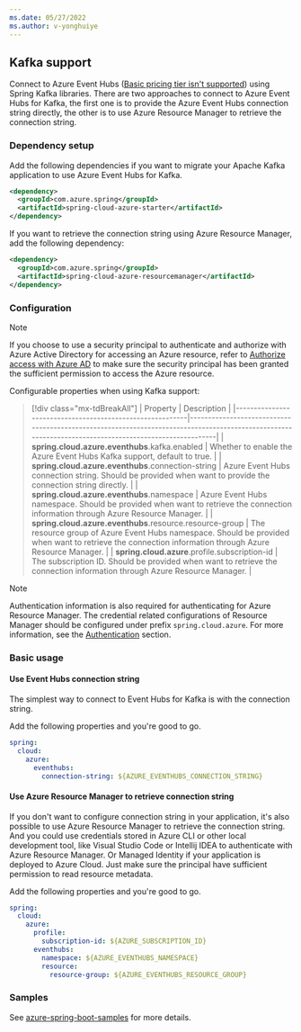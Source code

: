 ```yaml
---
ms.date: 05/27/2022
ms.author: v-yonghuiye
---
```


## Kafka support

Connect to Azure Event Hubs ([Basic pricing tier isn't supported](https://azure.microsoft.com/pricing/details/event-hubs/#explore-pricing-options)) using Spring Kafka libraries. There are two approaches to connect to Azure Event Hubs for Kafka, the first one is to provide the Azure Event Hubs connection string directly, the other is to use Azure Resource Manager to retrieve the connection string.

### Dependency setup

Add the following dependencies if you want to migrate your Apache Kafka application to use Azure Event Hubs for Kafka.

``` xml
<dependency>
  <groupId>com.azure.spring</groupId>
  <artifactId>spring-cloud-azure-starter</artifactId>
</dependency>
```

If you want to retrieve the connection string using Azure Resource Manager, add the following dependency:

``` xml
<dependency>
  <groupId>com.azure.spring</groupId>
  <artifactId>spring-cloud-azure-resourcemanager</artifactId>
</dependency>
```

### Configuration

> [!NOTE]
> If you choose to use a security principal to authenticate and authorize with Azure Active Directory for accessing an Azure resource, refer to [Authorize access with Azure AD](#authorize-access-with-azure-active-directory) to make sure the security principal has been granted the sufficient permission to access the Azure resource.

Configurable properties when using Kafka support:

> [!div class="mx-tdBreakAll"]
> | Property                                                 | Description                                                                                                                                           |
> |----------------------------------------------------------|-------------------------------------------------------------------------------------------------------------------------------------------------------|
> | **spring.cloud.azure.eventhubs**.kafka.enabled           | Whether to enable the Azure Event Hubs Kafka support, default to true.                                                                                |
> | **spring.cloud.azure.eventhubs**.connection-string       | Azure Event Hubs connection string. Should be provided when want to provide the connection string directly.                                           |
> | **spring.cloud.azure.eventhubs**.namespace               | Azure Event Hubs namespace. Should be provided when want to retrieve the connection information through Azure Resource Manager.                       |
> | **spring.cloud.azure.eventhubs**.resource.resource-group | The resource group of Azure Event Hubs namespace. Should be provided when want to retrieve the connection information through Azure Resource Manager. |
> | **spring.cloud.azure**.profile.subscription-id           | The subscription ID. Should be provided when want to retrieve the connection information through Azure Resource Manager.                              |

> [!NOTE]
> Authentication information is also required for authenticating for Azure Resource Manager. The credential related configurations of Resource Manager should be configured under prefix `spring.cloud.azure`. For more information, see the [Authentication](#spring-cloud-azure-authentication) section.

### Basic usage

#### Use Event Hubs connection string

The simplest way to connect to Event Hubs for Kafka is with the connection string.

Add the following properties and you're good to go.

``` yaml
spring:
  cloud:
    azure:
      eventhubs:
        connection-string: ${AZURE_EVENTHUBS_CONNECTION_STRING}
```

#### Use Azure Resource Manager to retrieve connection string

If you don't want to configure connection string in your application, it's also possible to use Azure Resource Manager to retrieve the connection string. And you could use credentials stored in Azure CLI or other local development tool, like Visual Studio Code or Intellij IDEA to authenticate with Azure Resource Manager. Or Managed Identity if your application is deployed to Azure Cloud. Just make sure the principal have sufficient permission to read resource metadata.

Add the following properties and you're good to go.

``` yaml
spring:
  cloud:
    azure:
      profile:
        subscription-id: ${AZURE_SUBSCRIPTION_ID}
      eventhubs:
        namespace: ${AZURE_EVENTHUBS_NAMESPACE}
        resource:
          resource-group: ${AZURE_EVENTHUBS_RESOURCE_GROUP}
```

### Samples

See [azure-spring-boot-samples](https://github.com/Azure-Samples/azure-spring-boot-samples/tree/spring-cloud-azure_4.2.0) for more details.

